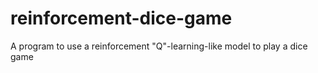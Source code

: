 # reinforcement-dice-game
A program to use a reinforcement "Q"-learning-like model to play a dice game
